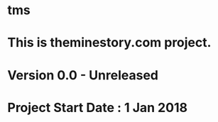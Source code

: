 # tms
# This is theminestory.com project.
# Version 0.0 - Unreleased
# Project Start Date : 1 Jan 2018 